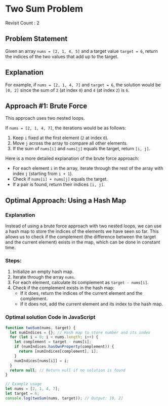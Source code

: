 # Two Sum Problem

Revisit Count : 2

## Problem Statement

Given an array `nums = [2, 1, 4, 5]` and a target value `target = 6`, return the indices of the two values that add up to the target.

## Explanation

For example, if `nums = [2, 1, 4, 7]` and `target = 6`, the solution would be `[0, 2]` since the sum of `2` (at index `0`) and `4` (at index `2`) is `6`.

## Approach #1: Brute Force

This approach uses two nested loops.

If `nums = [2, 1, 4, 7]`, the iterations would be as follows:

1. Keep `i` fixed at the first element (`2` at index `0`).
2. Move `j` across the array to compare all other elements.
3. If the sum of `nums[i]` and `nums[j]` equals the target, return `[i, j]`.

Here is a more detailed explanation of the brute force approach:

- For each element `i` in the array, iterate through the rest of the array with index `j` (starting from `i + 1`).
- Check if `nums[i] + nums[j]` equals the target.
- If a pair is found, return their indices `[i, j]`.

## Optimal Approach: Using a Hash Map

### Explanation

Instead of using a brute force approach with two nested loops, we can use a hash map to store the indices of the elements we have seen so far. This allows us to check if the complement (the difference between the target and the current element) exists in the map, which can be done in constant time.

### Steps:

1. Initialize an empty hash map.
2. Iterate through the array `nums`.
3. For each element, calculate its complement as `target - nums[i]`.
4. Check if the complement exists in the hash map:
   - If it does, return the indices of the current element and the complement.
   - If it does not, add the current element and its index to the hash map.

### Optimal solution Code in JavaScript

```javascript
function twoSum(nums, target) {
  let numIndices = {}; // Hash map to store number and its index
  for (let i = 0; i < nums.length; i++) {
    let complement = target - nums[i];
    if (numIndices.hasOwnProperty(complement)) {
      return [numIndices[complement], i];
    }
    numIndices[nums[i]] = i;
  }
  return null; // Return null if no solution is found
}

// Example usage
let nums = [2, 1, 4, 7];
let target = 6;
console.log(twoSum(nums, target)); // Output: [0, 2]
```
